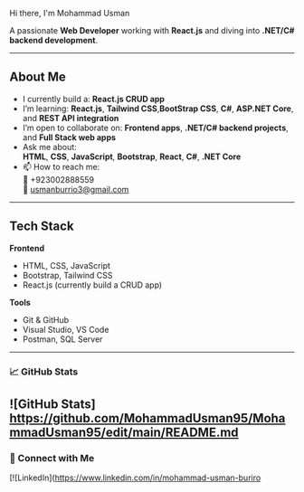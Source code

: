 Hi there, I'm Mohammad Usman

A passionate **Web Developer** working with **React.js** and diving into **.NET/C# backend development**.

---

## About Me
-  I currently build a: **React.js CRUD app**
-  I’m learning: **React.js**, **Tailwind CSS**,**BootStrap CSS**, **C#**, **ASP.NET Core**, and **REST API integration**
-  I’m open to collaborate on: **Frontend apps**, **.NET/C# backend projects**, and **Full Stack web apps**
-  Ask me about:  
  **HTML**, **CSS**, **JavaScript**, **Bootstrap**, **React**, **C#**, **.NET Core**
- 📫 How to reach me:  
  📱 +923002888559  
  📧 [usmanburrio3@gmail.com](mailto:usmanburrio3@gmail.com)

---

## Tech Stack

**Frontend**
- HTML, CSS, JavaScript
- Bootstrap, Tailwind CSS
- React.js (currently build a CRUD app)

**Tools**
- Git & GitHub
- Visual Studio, VS Code
- Postman, SQL Server

---


### 📈 GitHub Stats
![GitHub Stats] https://github.com/MohammadUsman95/MohammadUsman95/edit/main/README.md
---

### 🔗 Connect with Me
[![LinkedIn](https://www.linkedin.com/in/mohammad-usman-buriro



